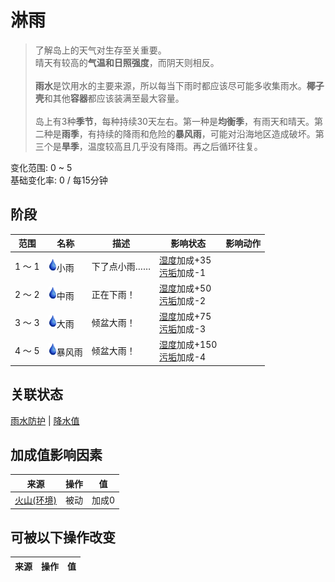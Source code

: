 # 淋雨  
> 了解岛上的天气对生存至关重要。<br>晴天有较高的<b>气温和日照强度</b>，而阴天则相反。<br><br><b>雨水</b>是饮用水的主要来源，所以每当下雨时都应该尽可能多收集雨水。<b>椰子壳</b>和其他<b>容器</b>都应该装满至最大容量。<br><br>岛上有3种<b>季节</b>，每种持续30天左右。第一种是<b>均衡季</b>，有雨天和晴天。第二种是<b>雨季</b>，有持续的降雨和危险的<b>暴风雨</b>，可能对沿海地区造成破坏。第三个是<b>旱季</b>，温度较高且几乎没有降雨。再之后循环往复。  
  
变化范围: 0 ~ 5  
基础变化率: 0 / 每15分钟  
## 阶段  
范围  |  名称  |  描述  |  影响状态  |  影响动作  
----  |  ----  |  ----  |  ----  |  ----  
1 ～ 1  |  <img decoding="async" src="Sprite/Thirst.png" href="a.md" style="max-width:20px;max-height:20px;">小雨  |  下了点小雨……  |  [湿度](Wetness.md)加成+35<br>[污垢](Filth.md)加成-1  |    
2 ～ 2  |  <img decoding="async" src="Sprite/Thirst.png" href="a.md" style="max-width:20px;max-height:20px;">中雨  |  正在下雨！  |  [湿度](Wetness.md)加成+50<br>[污垢](Filth.md)加成-2  |    
3 ～ 3  |  <img decoding="async" src="Sprite/Thirst.png" href="a.md" style="max-width:20px;max-height:20px;">大雨  |  倾盆大雨！  |  [湿度](Wetness.md)加成+75<br>[污垢](Filth.md)加成-3  |    
4 ～ 5  |  <img decoding="async" src="Sprite/Thirst.png" href="a.md" style="max-width:20px;max-height:20px;">暴风雨  |  倾盆大雨！  |  [湿度](Wetness.md)加成+150<br>[污垢](Filth.md)加成-4  |    
## 关联状态  
[雨水防护](RainProtection.md)  |  [降水值](RainValue.md)  
## 加成值影响因素  
来源  |  操作  |  值  
----  |  ----  |  ----  
[火山(环境)](Env_AcidLake.md)  |  被动  |  加成0  
## 可被以下操作改变  
来源  |  操作  |  值  
----  |  ----  |  ----  
